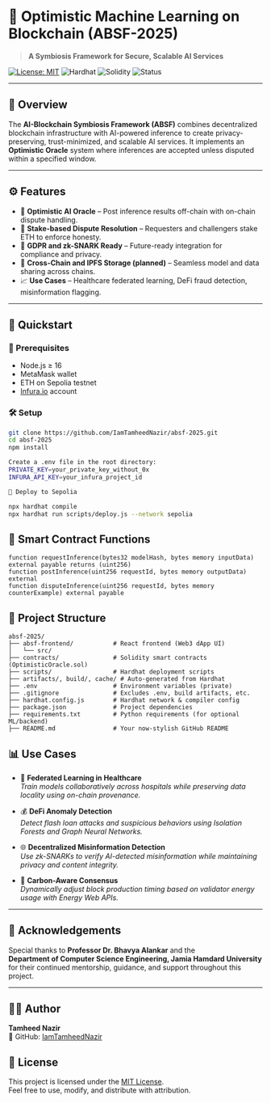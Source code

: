 # 🤖 Optimistic Machine Learning on Blockchain (ABSF-2025)

> **A Symbiosis Framework for Secure, Scalable AI Services**

[![License: MIT](https://img.shields.io/badge/license-MIT-green.svg)](LICENSE)
![Hardhat](https://img.shields.io/badge/Built%20With-Hardhat-blue)
![Solidity](https://img.shields.io/badge/Solidity-0.8.20-orange)
![Status](https://img.shields.io/badge/Status-Active-brightgreen)

---

## 📌 Overview

The **AI-Blockchain Symbiosis Framework (ABSF)** combines decentralized blockchain infrastructure with AI-powered inference to create privacy-preserving, trust-minimized, and scalable AI services. It implements an **Optimistic Oracle** system where inferences are accepted unless disputed within a specified window.

---

## ⚙️ Features

- 🧠 **Optimistic AI Oracle** – Post inference results off-chain with on-chain dispute handling.
- 💸 **Stake-based Dispute Resolution** – Requesters and challengers stake ETH to enforce honesty.
- 🔐 **GDPR and zk-SNARK Ready** – Future-ready integration for compliance and privacy.
- 🔁 **Cross-Chain and IPFS Storage (planned)** – Seamless model and data sharing across chains.
- 📈 **Use Cases** – Healthcare federated learning, DeFi fraud detection, misinformation flagging.

---

## 🚀 Quickstart

### 🔧 Prerequisites
- Node.js ≥ 16
- MetaMask wallet
- ETH on Sepolia testnet
- [Infura.io](https://infura.io/) account

### 🛠 Setup

```bash
git clone https://github.com/IamTamheedNazir/absf-2025.git
cd absf-2025
npm install

Create a .env file in the root directory:
PRIVATE_KEY=your_private_key_without_0x
INFURA_API_KEY=your_infura_project_id

🔨 Deploy to Sepolia

npx hardhat compile
npx hardhat run scripts/deploy.js --network sepolia
```

## 🧠 **Smart Contract Functions**

```solidity
function requestInference(bytes32 modelHash, bytes memory inputData) external payable returns (uint256)
function postInference(uint256 requestId, bytes memory outputData) external
function disputeInference(uint256 requestId, bytes memory counterExample) external payable
```
## 📂 **Project Structure**

```plaintext
absf-2025/
├── absf-frontend/           # React frontend (Web3 dApp UI)
│   └── src/
├── contracts/               # Solidity smart contracts (OptimisticOracle.sol)
├── scripts/                 # Hardhat deployment scripts
├── artifacts/, build/, cache/ # Auto-generated from Hardhat
├── .env                     # Environment variables (private)
├── .gitignore               # Excludes .env, build artifacts, etc.
├── hardhat.config.js        # Hardhat network & compiler config
├── package.json             # Project dependencies
├── requirements.txt         # Python requirements (for optional ML/backend)
├── README.md                # Your now-stylish GitHub README
```
## 📊 **Use Cases**

- 🏥 **Federated Learning in Healthcare**  
  *Train models collaboratively across hospitals while preserving data locality using on-chain provenance.*

- 💰 **DeFi Anomaly Detection**  
  *Detect flash loan attacks and suspicious behaviors using Isolation Forests and Graph Neural Networks.*

- 🌐 **Decentralized Misinformation Detection**  
  *Use zk-SNARKs to verify AI-detected misinformation while maintaining privacy and content integrity.*

- 🌱 **Carbon-Aware Consensus**  
  *Dynamically adjust block production timing based on validator energy usage with Energy Web APIs.*

---

## 🙏 **Acknowledgements**

Special thanks to **Professor Dr. Bhavya Alankar** and the  
**Department of Computer Science Engineering, Jamia Hamdard University**  
for their continued mentorship, guidance, and support throughout this project.

---

## 👨‍💻 **Author**

**Tamheed Nazir**  
📎 GitHub: [IamTamheedNazir](https://github.com/IamTamheedNazir)

## 📜 **License**

This project is licensed under the [MIT License](LICENSE).  
Feel free to use, modify, and distribute with attribution.



